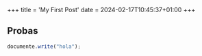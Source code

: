 +++
title = 'My First Post'
date = 2024-02-17T10:45:37+01:00
+++
## Probas


```js
documente.write("hola");
```